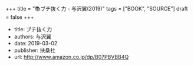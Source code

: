+++
title = "📚ブチ抜く力 - 与沢翼(2019)"
tags = ["BOOK", "SOURCE"]
draft = false
+++

-   title: ブチ抜く力
-   authors: 与沢翼
-   date: 2019-03-02
-   publisher: 扶桑社
-   url: <http://www.amazon.co.jp/dp/B07PBVBB4Q>
